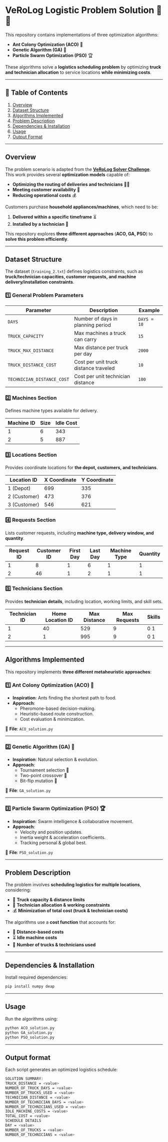 # **VeRoLog Logistic Problem Solution** 🚛🔧  

This repository contains implementations of three optimization algorithms:  
- **Ant Colony Optimization (ACO)** 🐜  
- **Genetic Algorithm (GA)** 🧬  
- **Particle Swarm Optimization (PSO)** 🏆  

These algorithms solve a **logistics scheduling problem** by optimizing **truck and technician allocation** to service locations **while minimizing costs**.

---

## **📖 Table of Contents**
1. [Overview](#overview)
2. [Dataset Structure](#dataset-structure)
3. [Algorithms Implemented](#algorithms-implemented)
4. [Problem Description](#problem-description)
5. [Dependencies & Installation](#dependencies--installation)
6. [Usage](#usage)
7. [Output Format](#output-format)

---

## **Overview**
The problem scenario is adapted from the **[VeRoLog Solver Challenge](http://www.verolog.eu/)**.  
This work provides several **optimization models** capable of:
- **Optimizing the routing of deliveries and technicians** 🚚🔧
- **Meeting customer availability** 📅
- **Reducing operational costs** 💰

Customers purchase **household appliances/machines**, which need to be:
1. **Delivered within a specific timeframe** ⏳
2. **Installed by a technician** 🔧

This repository explores **three different approaches** (**ACO, GA, PSO**) to **solve this problem efficiently**.

---

## **Dataset Structure**
The dataset (`training_2.txt`) defines logistics constraints, such as **truck/technician capacities, customer requests, and machine delivery/installation constraints**.

### **1️⃣ General Problem Parameters**
| **Parameter**               | **Description**                          | **Example** |
|-----------------------------|------------------------------------------|------------|
| `DAYS`                      | Number of days in planning period       | `DAYS = 10` |
| `TRUCK_CAPACITY`            | Max machines a truck can carry          | `15`       |
| `TRUCK_MAX_DISTANCE`        | Max distance per truck per day          | `2000`     |
| `TRUCK_DISTANCE_COST`       | Cost per unit truck distance traveled   | `10`       |
| `TECHNICIAN_DISTANCE_COST`  | Cost per unit technician distance       | `100`      |

### **2️⃣ Machines Section**
Defines machine types available for delivery.

| **Machine ID** | **Size** | **Idle Cost** |
|---------------|---------|--------------|
| 1             | 6       | 343          |
| 2             | 5       | 887          |

### **3️⃣ Locations Section**
Provides coordinate locations for **the depot, customers, and technicians**.

| **Location ID** | **X Coordinate** | **Y Coordinate** |
|---------------|--------------|--------------|
| 1 (Depot)    | 699          | 335          |
| 2 (Customer) | 473          | 376          |
| 3 (Customer) | 546          | 621          |

### **4️⃣ Requests Section**
Lists customer requests, including **machine type, delivery window, and quantity**.

| **Request ID** | **Customer ID** | **First Day** | **Last Day** | **Machine Type** | **Quantity** |
|---------------|-------------|-------------|------------|---------------|----------|
| 1            | 8           | 1           | 6          | 1             | 1        |
| 2            | 46          | 1           | 2          | 1             | 1        |

### **5️⃣ Technicians Section**
Provides **technician details**, including location, working limits, and skill sets.

| **Technician ID** | **Home Location ID** | **Max Distance** | **Max Requests** | **Skills** |
|-----------------|-----------------|-------------|-------------|---------|
| 1              | 40              | 529         | 9           | 0 1     |
| 2              | 1               | 995         | 9           | 0 1     |

---

## **Algorithms Implemented**
This repository implements **three different metaheuristic approaches**:

### **1️⃣ Ant Colony Optimization (ACO) 🐜**
- **Inspiration**: Ants finding the shortest path to food.
- **Approach**:
  - Pheromone-based decision-making.
  - Heuristic-based route construction.
  - Cost evaluation & minimization.

📂 **File**: `ACO_solution.py`

---

### **2️⃣ Genetic Algorithm (GA) 🧬**
- **Inspiration**: Natural selection & evolution.
- **Approach**:
  - Tournament selection 🎯
  - Two-point crossover 🔀
  - Bit-flip mutation 🎲

📂 **File**: `GA_solution.py`

---

### **3️⃣ Particle Swarm Optimization (PSO) 🏆**
- **Inspiration**: Swarm intelligence & collaborative movement.
- **Approach**:
  - Velocity and position updates.
  - Inertia weight & acceleration coefficients.
  - Tracking personal & global best.

📂 **File**: `PSO_solution.py`

---

## **Problem Description**
The problem involves **scheduling logistics for multiple locations**, considering:
- 🚚 **Truck capacity & distance limits**  
- 👷 **Technician allocation & working constraints**  
- 💰 **Minimization of total cost (truck & technician costs)**  

The algorithms use a **cost function** that accounts for:
- 📏 **Distance-based costs**
- ⏳ **Idle machine costs**
- 🚛 **Number of trucks & technicians used**

---

## **Dependencies & Installation**
Install required dependencies:
```bash
pip install numpy deap
```
---

## **Usage**

Run the algorithms using:
```bash
python ACO_solution.py
python GA_solution.py
python PSO_solution.py
```
---

## **Output format**

Each script generates an optimized logistics schedule:
```bash
SOLUTION SUMMARY:
TRUCK_DISTANCE = <value>
NUMBER_OF_TRUCK_DAYS = <value>
NUMBER_OF_TRUCKS_USED = <value>
TECHNICIAN_DISTANCE = <value>
NUMBER_OF_TECHNICIAN_DAYS = <value>
NUMBER_OF_TECHNICIANS_USED = <value>
IDLE_MACHINE_COSTS = <value>
TOTAL_COST = <value>
SCHEDULE DETAILS
DAY = <value>
NUMBER_OF_TRUCKS = <value>
NUMBER_OF_TECHNICIANS = <value>
```
